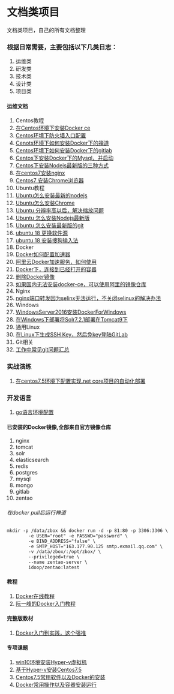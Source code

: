 # 文档类项目
文档类项目，自己的所有文档整理


### 根据日常需要，主要包括以下几类日志：
1. 运维类
2. 研发类
3. 技术类
4. 设计类
5. 项目类


#### 运维文档
1. Centos教程
  1. [在Centos环境下安装Docker ce](/运维文档/Centos安装Docker.md)
  2. [Centos环境下防火墙入口配置](/运维文档/Centos环境下防火墙入口配置.md)
  3. [Cenots环境下如何安装Docker下的禅道](https://blog.csdn.net/qq_28039297/article/details/78650552)
  4. [Centos环境下如何安装Docker下的gitlab](https://www.cnblogs.com/xuezhigu/p/6555895.html)
  5. [Centos下安装Docker下的Mysql，并启动](https://www.linuxidc.com/Linux/2017-09/146659.htm)
  6. [Centos下安装Nodejs最新版的三种方式](https://blog.csdn.net/bbwangj/article/details/82253785)
  7. [在centos7安装nginx](https://blog.csdn.net/oldguncm/article/details/78855000)
  8. [Centos7 安装Chrome浏览器](https://www.cnblogs.com/ianduin/p/8727333.html)
2. Ubuntu教程
  1. [Ubuntu怎么安装最新的nodejs](https://blog.csdn.net/chenyao1994/article/details/82495163)
  2. [Ubuntu怎么安装Chrome](https://www.cnblogs.com/cainiaoaixuexi/p/9033350.html)
  3. [Ubuntu 分辨率高以后，解决缩放问题](http://tieba.baidu.com/p/5670339451)
  4. [Ubuntu 怎么安装Nodejs最新版](/运维文档/Ubuntu安装Nodejs.md)
  5. [Ubuntu 怎么安装最新版的git](/运维文档/Ubuntu安装Git最新版.md)
  6. [ubuntu 18 更换软件源](https://blog.csdn.net/zhangjiahao14/article/details/80554616)
  7. [ubuntu 18 安装搜狗输入法](https://blog.csdn.net/lupengCSDN/article/details/80279177)
3. Docker
  1. [Docker如何配置加速器](https://blog.csdn.net/bwlab/article/details/50542261)
  2. [阿里云Docker加速服务，如何使用](https://www.cnblogs.com/zhxshseu/p/5970a5a763c8fe2b01cd2eb63a8622b2.html)
  3. [Docker下，连接到已经打开的容器](https://www.cnblogs.com/zhuxiaojie/p/5947270.html)
  4. [删除Docker镜像](https://www.cnblogs.com/q4486233/p/6482711.html)
  5. [如果国内无法安装docker-ce，可以使用阿里的镜像仓库](https://blog.csdn.net/yohoph/article/details/80079078)
4. Nginx
  1. [nginx端口转发因为selinx无法运行，不关闭selinux的解决办法](https://blog.csdn.net/babys/article/details/54135438)
5. Windows
  1. [WindowsServer2016安装DockerForWindows](https://baijiahao.baidu.com/s?id=1570288005533351&wfr=spider&for=pc)
  2. [在Windows下部署将Solr7.2.1部署在Tomcat9下](/运维文档/Solr7部署.md)
6. 通用Linux
  1. [在Linux下生成SSH Key，然后免key登陆GitLab](https://blog.csdn.net/y1574406771/article/details/72676980)
7. Git相关
  1. [工作中常见git问题汇总](/编程文档/git/main.md)



### 实战演练
1. [在centos7.5环境下配置实现.net core项目的自动化部署](/实战演练/自动化部署/main.md)

### 开发语言
1. [go语言环境配置](https://blog.csdn.net/u013295518/article/details/78766086)

#### 已安装的Docker镜像,全部来自官方镜像仓库
1. nginx
2. tomcat
3. solr
4. elasticsearch
5. redis
6. postgres
7. mysql
8. mongo
9. gitlab
10. zentao

###### 在docker pull后运行禅道
```
mkdir -p /data/zbox && docker run -d -p 81:80 -p 3306:3306 \
        -e USER="root" -e PASSWD="password" \
        -e BIND_ADDRESS="false" \
        -e SMTP_HOST="163.177.90.125 smtp.exmail.qq.com" \
        -v /data/zbox/:/opt/zbox/ \
        --privileged=true \
        --name zentao-server \
        idoop/zentao:latest

```

#### 教程
1. [Docker在线教程](https://yeasy.gitbooks.io/docker_practice/content/)
2. [阮一峰的Docker入门教程](http://www.ruanyifeng.com/blog/2018/02/docker-tutorial.html)


#### 完整版教材
1. [Docker入门到实践，这个强推](https://www.gitbook.com/book/yeasy/docker_practice/details)


#### 专项课题
1. [win10环境安装Hyper-v虚拟机](/运维文档/在win10操作系统下安装Hyper-v.md)
2. [基于Hyper-v安装Centos7.5](/运维文档/通过Hyper-v安装Centos7.5.md)
3. [Centos7.5常用软件以及Docker的安装](/运维文档/在纯净的Centos7.5下安装常用软件和Docker.md)
4. [Docker常用操作以及容器安装运行](/运维文档/基于Docker安装和运行常用容器.md)
